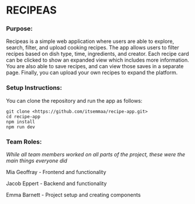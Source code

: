 # RECIPEAS

### Purpose:
Recipeas is a simple web application where users are able to explore, search, filter, and upload cooking recipes.
The app allows users to filter recipes based on dish type, time, ingredients, and creator.
Each recipe card can be clicked to show an expanded view which includes more information.
You are also able to save recipes, and can view those saves in a separate page.
Finally, you can upload your own recipes to expand the platform.

### Setup Instructions:
You can clone the repository and run the app as follows:
```
git clone <https://github.com/itsemmaa/recipe-app.git>
cd recipe-app
npm install
npm run dev
```


### Team Roles:
*While all team members worked on all parts of the project, these were the main things everyone did*

Mia Geoffray - Frontend and functionality

Jacob Eppert - Backend and functionality

Emma Barnett - Project setup and creating components
